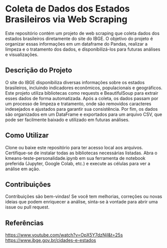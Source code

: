 # Coleta de Dados dos Estados Brasileiros via Web Scraping
Este repositório contém um projeto de web scraping que coleta dados dos estados brasileiros diretamente do site do IBGE. O objetivo do projeto é organizar essas informações em um dataframe do Pandas, realizar a limpeza e o tratamento dos dados, e disponibilizá-los para futuras análises e visualizações.

## Descrição do Projeto
O site do IBGE disponibiliza diversas informações sobre os estados brasileiros, incluindo indicadores econômicos, populacionais e geográficos. Este projeto utiliza bibliotecas como requests e BeautifulSoup para extrair esses dados de forma automatizada. Após a coleta, os dados passam por um processo de limpeza e tratamento, onde são removidos caracteres indesejados e ajustados para garantir sua consistência. Por fim, os dados são organizados em um DataFrame e exportados para um arquivo CSV, que pode ser facilmente baixado e utilizado em futuras análises.

## Como Utilizar
Clone ou baixe este repositório para ter acesso local aos arquivos. Certifique-se de instalar todas as bibliotecas necessárias listadas. Abra o kmeans-teste-personalidade.ipynb em sua ferramenta de notebook preferida (Jupyter, Google Colab, etc.) e execute as células para ver a análise em ação.

## Contribuições
Contribuições são bem-vindas! Se você tem melhorias, correções ou novas ideias que podem enriquecer a análise, sinta-se à vontade para abrir uma issue ou pull request.

## Referências
https://www.youtube.com/watch?v=OpX5Y7dzNjI&t=25s
https://www.ibge.gov.br/cidades-e-estados
